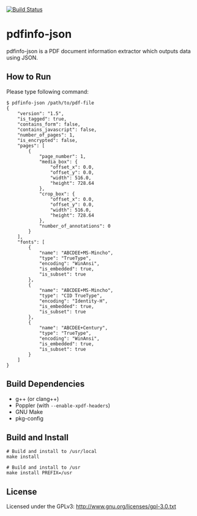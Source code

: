[![Build Status](https://travis-ci.org/redcap97/pdfinfo-json.svg?branch=master)](https://travis-ci.org/redcap97/pdfinfo-json)

# pdfinfo-json

pdfinfo-json is a PDF document information extractor which outputs data using JSON.

## How to Run

Please type following command:

```
$ pdfinfo-json /path/to/pdf-file
{
    "version": "1.5",
    "is_tagged": true,
    "contains_form": false,
    "contains_javascript": false,
    "number_of_pages": 1,
    "is_encrypted": false,
    "pages": [
        {
            "page_number": 1,
            "media_box": {
                "offset_x": 0.0,
                "offset_y": 0.0,
                "width": 516.0,
                "height": 728.64
            },
            "crop_box": {
                "offset_x": 0.0,
                "offset_y": 0.0,
                "width": 516.0,
                "height": 728.64
            },
            "number_of_annotations": 0
        }
    ],
    "fonts": [
        {
            "name": "ABCDEE+MS-Mincho",
            "type": "TrueType",
            "encoding": "WinAnsi",
            "is_embedded": true,
            "is_subset": true
        },
        {
            "name": "ABCDEE+MS-Mincho",
            "type": "CID TrueType",
            "encoding": "Identity-H",
            "is_embedded": true,
            "is_subset": true
        },
        {
            "name": "ABCDEE+Century",
            "type": "TrueType",
            "encoding": "WinAnsi",
            "is_embedded": true,
            "is_subset": true
        }
    ]
}
```

## Build Dependencies

* g++ (or clang++)
* Poppler (with `--enable-xpdf-headers`)
* GNU Make
* pkg-config

## Build and Install

```
# Build and install to /usr/local
make install

# Build and install to /usr
make install PREFIX=/usr
```

## License

Licensed under the GPLv3: http://www.gnu.org/licenses/gpl-3.0.txt
